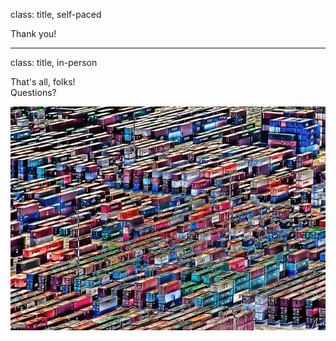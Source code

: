 class: title, self-paced

Thank you!

---

class: title, in-person

That's all, folks! <br/> Questions?

![end](images/end.jpg)
